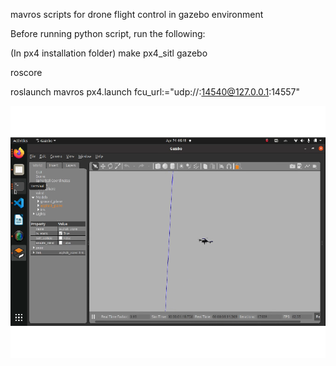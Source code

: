 mavros scripts for drone flight control in gazebo environment

Before running python script, run the following:

 (In px4 installation folder) make px4_sitl gazebo
 
 roscore
 
 roslaunch mavros px4.launch fcu_url:="udp://:14540@127.0.0.1:14557"

[![Demo](https://github.com/pranavyogesh/mavros-scripts/blob/688808c52e2960d7fc172b94da110a72f34cabf4/img.png)](https://github.com/pranavyogesh/mavros-scripts/blob/092b23a460a9d05fba9ade9b9b8fe5a3fa4796ae/spiral.mp4)

